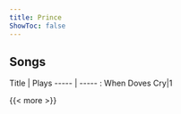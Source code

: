 ```yaml
---
title: Prince
ShowToc: false
---
```


## Songs
Title | Plays 
----- | ----- : 
When Doves Cry|1

{{< more >}}